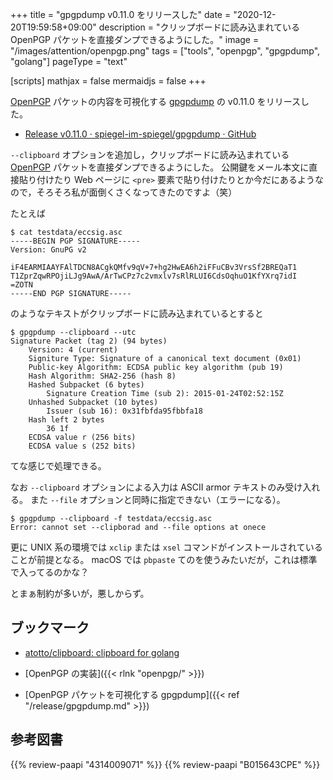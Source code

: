 +++
title = "gpgpdump v0.11.0 をリリースした"
date =  "2020-12-20T19:59:58+09:00"
description = "クリップボードに読み込まれている OpenPGP パケットを直接ダンプできるようにした。"
image = "/images/attention/openpgp.png"
tags = ["tools", "openpgp", "gpgpdump", "golang"]
pageType = "text"

[scripts]
  mathjax = false
  mermaidjs = false
+++

[OpenPGP] パケットの内容を可視化する [gpgpdump] の v0.11.0 をリリースした。

- [Release v0.11.0 · spiegel-im-spiegel/gpgpdump · GitHub](https://github.com/spiegel-im-spiegel/gpgpdump/releases/tag/v0.11.0)

`--clipboard` オプションを追加し，クリップボードに読み込まれている [OpenPGP] パケットを直接ダンプできるようにした。
公開鍵をメール本文に直接貼り付けたり Web ページに `<pre>` 要素で貼り付けたりとか今だにあるようなので，そろそろ私が面倒くさくなってきたのですよ（笑）

たとえば

```text
$ cat testdata/eccsig.asc
-----BEGIN PGP SIGNATURE-----
Version: GnuPG v2

iF4EARMIAAYFAlTDCN8ACgkQMfv9qV+7+hg2HwEA6h2iFFuCBv3VrsSf2BREQaT1
T1ZprZqwRPOjiLJg9AwA/ArTwCPz7c2vmxlv7sRlRLUI6CdsOqhuO1KfYXrq7idI
=ZOTN
-----END PGP SIGNATURE-----
```

のようなテキストがクリップボードに読み込まれているとすると

```text
$ gpgpdump --clipboard --utc
Signature Packet (tag 2) (94 bytes)
    Version: 4 (current)
    Signiture Type: Signature of a canonical text document (0x01)
    Public-key Algorithm: ECDSA public key algorithm (pub 19)
    Hash Algorithm: SHA2-256 (hash 8)
    Hashed Subpacket (6 bytes)
        Signature Creation Time (sub 2): 2015-01-24T02:52:15Z
    Unhashed Subpacket (10 bytes)
        Issuer (sub 16): 0x31fbfda95fbbfa18
    Hash left 2 bytes
        36 1f
    ECDSA value r (256 bits)
    ECDSA value s (252 bits)
```

てな感じで処理できる。

なお `--clipboard` オプションによる入力は ASCII armor テキストのみ受け入れる。
また `--file` オプションと同時に指定できない（エラーになる）。

```text
$ gpgpdump --clipboard -f testdata/eccsig.asc 
Error: cannot set --clipborad and --file options at onece
```

更に UNIX 系の環境では `xclip` または `xsel` コマンドがインストールされていることが前提となる。
macOS では `pbpaste` てのを使うみたいだが，これは標準で入ってるのかな？

とまぁ制約が多いが，悪しからず。

## ブックマーク

- [atotto/clipboard: clipboard for golang](https://github.com/atotto/clipboard)

- [OpenPGP の実装]({{< rlnk "openpgp/" >}})
- [OpenPGP パケットを可視化する gpgpdump]({{< ref "/release/gpgpdump.md" >}})

[gpgpdump]: https://github.com/spiegel-im-spiegel/gpgpdump "spiegel-im-spiegel/gpgpdump: OpenPGP packet visualizer"
[OpenPGP]: http://openpgp.org/
[GnuPG]: https://gnupg.org/ "The GNU Privacy Guard"
[RFC 4880]: https://tools.ietf.org/html/rfc4880
[RFC 4880bis]: https://datatracker.ietf.org/doc/draft-ietf-openpgp-rfc4880bis/
[Go]: https://go.dev/

## 参考図書

{{% review-paapi "4314009071" %}} <!-- 暗号化 プライバシーを救った反乱者たち -->
{{% review-paapi "B015643CPE" %}} <!-- 暗号技術入門 第3版 -->
